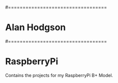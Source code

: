 #==================================
#    Alan Hodgson
#==================================
 
#	RaspberryPi
Contains the projects for my RaspberryPi B+ Model.
